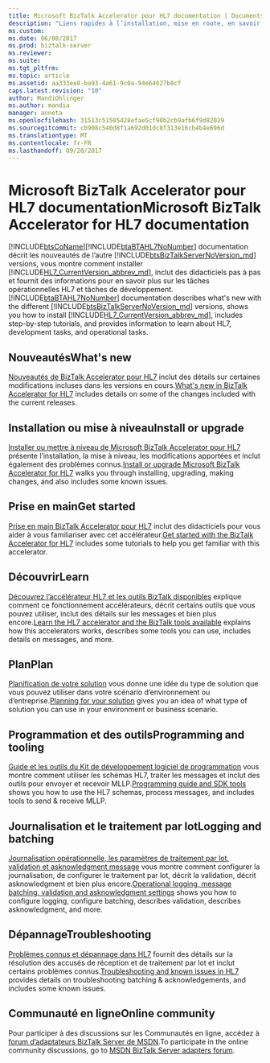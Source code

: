 ```yaml
---
title: Microsoft BizTalk Accelerator pour HL7 documentation | Documents Microsoft
description: "Liens rapides à l’installation, mise en route, en savoir plus, les outils, le traitement par lot et le dépannage de l’accélérateur HL7 dans BizTalk Server et programmation"
ms.custom: 
ms.date: 06/08/2017
ms.prod: biztalk-server
ms.reviewer: 
ms.suite: 
ms.tgt_pltfrm: 
ms.topic: article
ms.assetid: aa333ee8-ba93-4a61-9c0a-94e64627b8cf
caps.latest.revision: "10"
author: MandiOhlinger
ms.author: mandia
manager: anneta
ms.openlocfilehash: 31513c51505428efae5cf90b2cb9afb6f9d82029
ms.sourcegitcommit: cb908c540d8f1a692d01dc8f313e16cb4b4e696d
ms.translationtype: MT
ms.contentlocale: fr-FR
ms.lasthandoff: 09/20/2017
---
```

# <a name="microsoft-biztalk-accelerator-for-hl7-documentation"></a><span data-ttu-id="302f0-103">Microsoft BizTalk Accelerator pour HL7 documentation</span><span class="sxs-lookup"><span data-stu-id="302f0-103">Microsoft BizTalk Accelerator for HL7 documentation</span></span>
[!INCLUDE[btsCoName](../../includes/btsconame-md.md)]<span data-ttu-id="302f0-104">[!INCLUDE[btaBTAHL7NoNumber](../../includes/btabtahl7nonumber-md.md)] documentation décrit les nouveautés de l’autre [!INCLUDE[btsBizTalkServerNoVersion_md](../../includes/btsbiztalkservernoversion-md.md)] versions, vous montre comment installer [!INCLUDE[HL7_CurrentVersion_abbrev_md](../../includes/hl7-currentversion-abbrev-md.md)], inclut des didacticiels pas à pas et fournit des informations pour en savoir plus sur les tâches opérationnelles HL7 et tâches de développement.</span><span class="sxs-lookup"><span data-stu-id="302f0-104"> [!INCLUDE[btaBTAHL7NoNumber](../../includes/btabtahl7nonumber-md.md)] documentation describes what's new with the different [!INCLUDE[btsBizTalkServerNoVersion_md](../../includes/btsbiztalkservernoversion-md.md)] versions, shows you how to install [!INCLUDE[HL7_CurrentVersion_abbrev_md](../../includes/hl7-currentversion-abbrev-md.md)], includes step-by-step tutorials, and provides information to learn about HL7, development tasks, and operational tasks.</span></span>   
  
## <a name="whats-new"></a><span data-ttu-id="302f0-105">Nouveautés</span><span class="sxs-lookup"><span data-stu-id="302f0-105">What's new</span></span>

<span data-ttu-id="302f0-106">[Nouveautés de BizTalk Accelerator pour HL7](../../adapters-and-accelerators/accelerator-hl7/what-s-new-in-biztalk-accelerator-for-hl7.md) inclut des détails sur certaines modifications incluses dans les versions en cours.</span><span class="sxs-lookup"><span data-stu-id="302f0-106">[What's new in BizTalk Accelerator for HL7](../../adapters-and-accelerators/accelerator-hl7/what-s-new-in-biztalk-accelerator-for-hl7.md) includes details on some of the changes included with the current releases.</span></span> 

## <a name="install-or-upgrade"></a><span data-ttu-id="302f0-107">Installation ou mise à niveau</span><span class="sxs-lookup"><span data-stu-id="302f0-107">Install or upgrade</span></span>
<span data-ttu-id="302f0-108">[Installer ou mettre à niveau de Microsoft BizTalk Accelerator pour HL7](../../adapters-and-accelerators/accelerator-hl7/install-or-upgrade-microsoft-biztalk-accelerator-for-hl7.md) présente l’installation, la mise à niveau, les modifications apportées et inclut également des problèmes connus.</span><span class="sxs-lookup"><span data-stu-id="302f0-108">[Install or upgrade Microsoft BizTalk Accelerator for HL7](../../adapters-and-accelerators/accelerator-hl7/install-or-upgrade-microsoft-biztalk-accelerator-for-hl7.md) walks you through installing, upgrading, making changes, and also includes some known issues.</span></span>

## <a name="get-started"></a><span data-ttu-id="302f0-109">Prise en main</span><span class="sxs-lookup"><span data-stu-id="302f0-109">Get started</span></span>
<span data-ttu-id="302f0-110">[Prise en main BizTalk Accelerator pour HL7](../../adapters-and-accelerators/accelerator-hl7/get-started-with-the-biztalk-accelerator-for-hl7.md) inclut des didacticiels pour vous aider à vous familiariser avec cet accélérateur.</span><span class="sxs-lookup"><span data-stu-id="302f0-110">[Get started with the BizTalk Accelerator for HL7](../../adapters-and-accelerators/accelerator-hl7/get-started-with-the-biztalk-accelerator-for-hl7.md) includes some tutorials to help you get familiar with this accelerator.</span></span>

## <a name="learn"></a><span data-ttu-id="302f0-111">Découvrir</span><span class="sxs-lookup"><span data-stu-id="302f0-111">Learn</span></span>
<span data-ttu-id="302f0-112">[Découvrez l’accélérateur HL7 et les outils BizTalk disponibles](../../adapters-and-accelerators/accelerator-hl7/learn-the-hl7-accelerator-and-the-biztalk-tools-available.md) explique comment ce fonctionnement accélérateurs, décrit certains outils que vous pouvez utiliser, inclut des détails sur les messages et bien plus encore.</span><span class="sxs-lookup"><span data-stu-id="302f0-112">[Learn the HL7 accelerator and the BizTalk tools available](../../adapters-and-accelerators/accelerator-hl7/learn-the-hl7-accelerator-and-the-biztalk-tools-available.md) explains how this accelerators works, describes some tools you can use, includes details on messages, and more.</span></span>

## <a name="plan"></a><span data-ttu-id="302f0-113">Plan</span><span class="sxs-lookup"><span data-stu-id="302f0-113">Plan</span></span>
<span data-ttu-id="302f0-114">[Planification de votre solution](../../adapters-and-accelerators/accelerator-hl7/planning-for-your-solution.md) vous donne une idée du type de solution que vous pouvez utiliser dans votre scénario d’environnement ou d’entreprise.</span><span class="sxs-lookup"><span data-stu-id="302f0-114">[Planning for your solution](../../adapters-and-accelerators/accelerator-hl7/planning-for-your-solution.md) gives you an idea of what type of solution you can use in your environment or business scenario.</span></span>

## <a name="programming-and-tooling"></a><span data-ttu-id="302f0-115">Programmation et des outils</span><span class="sxs-lookup"><span data-stu-id="302f0-115">Programming and tooling</span></span>
<span data-ttu-id="302f0-116">[Guide et les outils du Kit de développement logiciel de programmation](../../adapters-and-accelerators/accelerator-hl7/programming-guide-and-sdk-tools.md) vous montre comment utiliser les schémas HL7, traiter les messages et inclut des outils pour envoyer et recevoir MLLP.</span><span class="sxs-lookup"><span data-stu-id="302f0-116">[Programming guide and SDK tools](../../adapters-and-accelerators/accelerator-hl7/programming-guide-and-sdk-tools.md) shows you how to use the HL7 schemas, process messages, and includes tools to send & receive MLLP.</span></span>

## <a name="logging-and-batching"></a><span data-ttu-id="302f0-117">Journalisation et le traitement par lot</span><span class="sxs-lookup"><span data-stu-id="302f0-117">Logging and batching</span></span> 
<span data-ttu-id="302f0-118">[Journalisation opérationnelle, les paramètres de traitement par lot, validation et asknowledgment message](../../adapters-and-accelerators/accelerator-hl7/operational-logging-message-batching-validation-and-asknowledgment-settings.md) vous montre comment configurer la journalisation, de configurer le traitement par lot, décrit la validation, décrit asknowledgment et bien plus encore.</span><span class="sxs-lookup"><span data-stu-id="302f0-118">[Operational logging, message batching, validation and asknowledgment settings](../../adapters-and-accelerators/accelerator-hl7/operational-logging-message-batching-validation-and-asknowledgment-settings.md) shows you how to configure logging, configure batching, describes validation, describes asknowledgment, and more.</span></span>

## <a name="troubleshooting"></a><span data-ttu-id="302f0-119">Dépannage</span><span class="sxs-lookup"><span data-stu-id="302f0-119">Troubleshooting</span></span>
<span data-ttu-id="302f0-120">[Problèmes connus et dépannage dans HL7](../../adapters-and-accelerators/accelerator-hl7/troubleshooting-and-known-issues-in-hl7.md) fournit des détails sur la résolution des accusés de réception et de traitement par lot et inclut certains problèmes connus.</span><span class="sxs-lookup"><span data-stu-id="302f0-120">[Troubleshooting and known issues in HL7](../../adapters-and-accelerators/accelerator-hl7/troubleshooting-and-known-issues-in-hl7.md) provides details on troubleshooting batching & acknowledgements, and includes some known issues.</span></span>


## <a name="online-community"></a><span data-ttu-id="302f0-121">Communauté en ligne</span><span class="sxs-lookup"><span data-stu-id="302f0-121">Online community</span></span>  
 <span data-ttu-id="302f0-122">Pour participer à des discussions sur les Communautés en ligne, accédez à [forum d’adaptateurs BizTalk Server de MSDN](https://social.msdn.microsoft.com/Forums/en-US/home?forum=biztalkr2adapters).</span><span class="sxs-lookup"><span data-stu-id="302f0-122">To participate in the online community discussions, go to [MSDN BizTalk Server adapters forum](https://social.msdn.microsoft.com/Forums/en-US/home?forum=biztalkr2adapters).</span></span>
